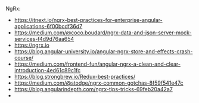 NgRx:

- https://itnext.io/ngrx-best-practices-for-enterprise-angular-applications-6f00bcdf36d7
- https://medium.com/@coco.boudard/ngrx-data-and-json-server-mock-services-f4d9d76aa654
- https://ngrx.io
- https://blog.angular-university.io/angular-ngrx-store-and-effects-crash-course/
- https://medium.com/frontend-fun/angular-ngrx-a-clean-and-clear-introduction-4ed61c89c1fc
- https://blog.strongbrew.io/Redux-best-practices/
- https://medium.com/@stodge/ngrx-common-gotchas-8f59f541e47c
- https://blog.angularindepth.com/ngrx-tips-tricks-69feb20a42a7
-